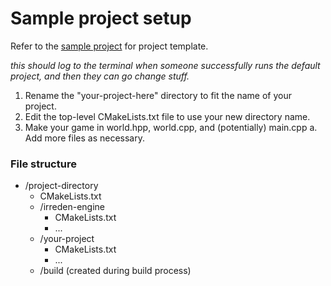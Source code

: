 # Sample project setup

Refer to the [sample project](https://github.com/jakildev/irreden-engine/templates/project) for project template.


*this should log to the terminal when someone successfully runs the default project, and then they can go change stuff.*
1. Rename the "your-project-here" directory to fit the name of your project.
2. Edit the top-level CMakeLists.txt file to use your new directory name.
3. Make your game in world.hpp, world.cpp, and (potentially) main.cpp
    a.  Add more files as necessary.


### File structure
- /project-directory
    - CMakeLists.txt
    - /irreden-engine
        - CMakeLists.txt
        - ...
    - /your-project
        - CMakeLists.txt
        - ...
    - /build (created during build process)